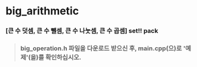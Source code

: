 # big_arithmetic
### [큰 수 덧셈, 큰 수 뺄셈, 큰 수 나눗셈, 큰 수 곱셈] set!! pack
>### big_operation.h 파일을 다운로드 받으신 후, main.cpp(으)로 '예제'(을)를 확인하십시오.
